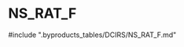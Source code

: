 # NS_RAT_F

<!-- ATTENTION : Ne pas supprimer ou modifier la ligne ci-dessous -->
#include ".byproducts_tables/DCIRS/NS_RAT_F.md"
<!-- ATTENTION : Ne pas supprimer ou modifier la ligne ci-dessus -->
